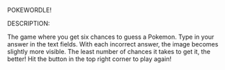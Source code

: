 POKEWORDLE!

DESCRIPTION: 

The game where you get six chances to guess a Pokemon. Type in your answer in the text fields. With each incorrect answer, the image becomes slightly more visible. The least number of chances it takes to get it, the better! Hit the button in the top right corner to play again!

